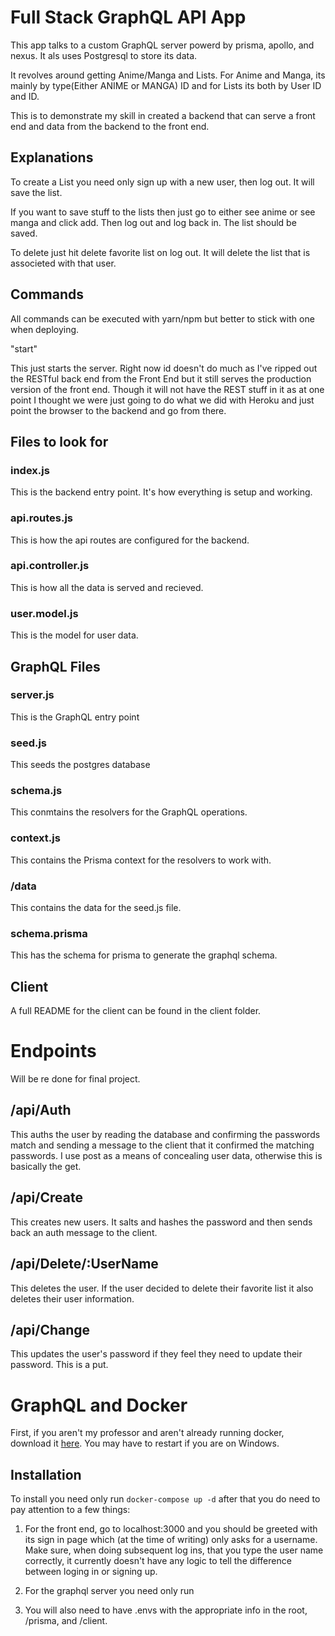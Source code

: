 # Full Stack GraphQL API App

This app talks to a custom GraphQL server powerd by prisma, apollo, and nexus. It als uses Postgresql to store its data.

It revolves around getting Anime/Manga and Lists. For Anime and Manga, its mainly by type(Either ANIME or MANGA) ID and for Lists its both by User ID and ID.

This is to demonstrate my skill in created a backend that can serve a front end and data from the backend to the front end.

## Explanations

To create a List you need only sign up with a new user, then log out. It will save the list.

If you want to save stuff to the lists then just go to either see anime or see manga and click add. Then log out and log back in. The list should be saved.

To delete just hit delete favorite list on log out. It will delete the list that is associeted with that user. 

## Commands

All commands can be executed with yarn/npm but better to stick with one when deploying.

"start"

This just starts the server. Right now id doesn't do much as I've ripped out the RESTful back end from the Front End but it still serves the production version of the front end. Though it will not have the REST stuff in it as at one point I thought we were just going to do what we did with Heroku and just point the browser to the backend and go from there.

## Files to look for

### index.js

This is the backend entry point. It's how everything is setup and working.

### api.routes.js

This is how the api routes are configured for the backend.

### api.controller.js

This is how all the data is served and recieved.

### user.model.js

This is the model for user data.

## GraphQL Files

### server.js

This is the GraphQL entry point

### seed.js

This seeds the postgres database

### schema.js

This conmtains the resolvers for the GraphQL operations.

### context.js

This contains the Prisma context for the resolvers to work with.

### /data

This contains the data for the seed.js file.

### schema.prisma

This has the schema for prisma to generate the graphql schema.

## Client

A full README for the client can be found in the client folder.


# Endpoints

Will be re done for final project.

## /api/Auth

This auths the user by reading the database and confirming the passwords match and sending a message to the client that it confirmed the matching passwords. I use post as a means of concealing user data, otherwise this is basically the get.

## /api/Create

This creates new users. It salts and hashes the password and then sends back an auth message to the client.

## /api/Delete/:UserName

This deletes the user. If the user decided to delete their favorite list it also deletes their user information.

## /api/Change

This updates the user's password if they feel they need to update their password. This is a put.

# GraphQL and Docker

First, if you aren't my professor and aren't already running docker, download it [here](https://docs.docker.com/get-docker/). You may have to restart if you are on Windows.

## Installation

To install you need only run ```docker-compose up -d``` after that you do need to pay attention to a few things:

1. For the front end, go to localhost:3000 and you should be greeted with its sign in page which (at the time of writing) only asks for a username. Make sure, when doing subsequent log ins, that you type the user name correctly, it currently doesn't have any logic to tell the difference between loging in or signing up.

2. For the graphql server you need only run 

3. You will also need to have .envs with the appropriate info in the root, /prisma, and /client.
